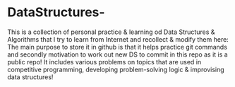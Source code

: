 # DataStructures-
This is a collection of personal practice & learning od Data Structures & Algorithms that I try to learn from Internet and recollect & modify them here:
The main purpose to store it in github is that it helps practice git commands and secondly motivation to work out new DS to commit in this repo as it is a public repo!
It includes various problems on topics that are used in competitive programming, developing problem-solving logic & improvising data structures!
